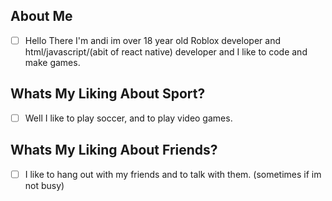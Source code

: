 ## About Me
- [ ] Hello There I'm andi im over 18 year old Roblox developer and html/javascript/(abit of react native) developer and I like to code and make games.

## Whats My Liking About Sport?
- [ ] Well I like to play soccer, and to play video games.

## Whats My Liking About Friends?
- [ ] I like to hang out with my friends and to talk with them. (sometimes if im not busy)
